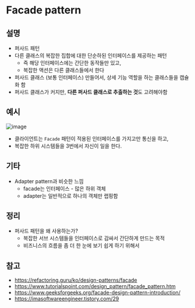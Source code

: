 # Facade pattern

## 설명
- 퍼사드 패턴
- 다른 클래스의 복잡한 집합에 대한 단순하된 인터페이스를 제공하는 패턴
	- 즉 해당 인터페이스에는 간단한 동작들만 있고,
	- 복잡한 액션은 다른 클래스들에서 한다
- 퍼사드 클래스 (보통 인터페이스) 만들어서, 상세 기능 역할을 하는 클래스들을 캡슐화 함
- 퍼사드 클래스가 커지만, **다른 퍼사드 클래스로 추출하는 것**도 고려해야함

## 예시
![image](https://refactoring.guru/images/patterns/diagrams/facade/structure-indexed.png?id=2da06d6b850701ea15cf72f9d2642fb8)
- 클라이언트는 `Facade` 패턴이 적용된 인터페이스를 가지고만 통신을 하고,
- 복잡한 하위 시스템들을 3번에서 자신이 일을 한다.

## 기타
- Adapter pattern과 비슷한 느낌
	- facade는 인터페이스 - 많은 하위 객체
	- adapter는 일반적으로 하나의 객체만 랩핑함

## 정리
- 퍼사드 패턴을 왜 사용하는가?
	- 복잡한 서브 시스템들을 인터페이스로 감싸서 간단하게 만드는 목적
	- 비즈니스의 흐름을 좀 더 한 눈에 보기 쉽게 하기 위해서

## 참고
- https://refactoring.guru/ko/design-patterns/facade
- https://www.tutorialspoint.com/design_pattern/facade_pattern.htm
- https://www.geeksforgeeks.org/facade-design-pattern-introduction/
- https://imasoftwareengineer.tistory.com/29
